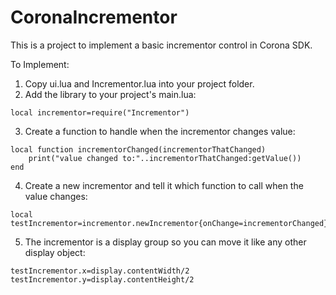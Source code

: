 CoronaIncrementor
=================

This is a project to implement a basic incrementor control in Corona SDK.

To Implement:

1. Copy ui.lua and Incrementor.lua into your project folder.
2. Add the library to your project's main.lua:
````
local incrementor=require("Incrementor")
````

3. Create a function to handle when the incrementor changes value:
````
local function incrementorChanged(incrementorThatChanged)
	print("value changed to:"..incrementorThatChanged:getValue())
end
````

4. Create a new incrementor and tell it which function to call when the value changes:
````
local testIncrementor=incrementor.newIncrementor{onChange=incrementorChanged}
````

5. The incrementor is a display group so you can move it like any other display object:
````
testIncrementor.x=display.contentWidth/2
testIncrementor.y=display.contentHeight/2
````